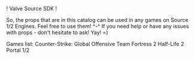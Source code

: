 ! Valve Source SDK !

So, the props that are in this catalog can be used in any games on Source 1/2 Engines.
Feel free to use them! ^-^
If you need help or have any issues with props - don't hesitate to ask!
Yay! =)

Games list:
  Counter-Strike: Global Offensive
  Team Fortress 2
  Half-Life 2
  Portal 1/2
